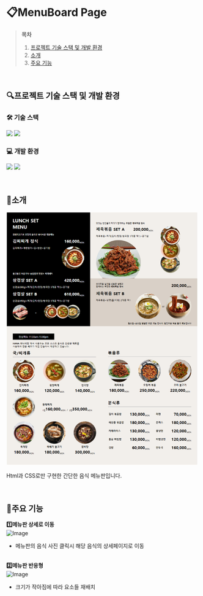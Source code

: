 # 📋MenuBoard Page

> **목차**
> 1. [프로젝트 기술 스택 및 개발 환경](#프로젝트-기술-스택-및-개발-환경)
> 2. [소개](#소개)
> 3. [주요 기능](#주요-기능)

</br>

## 🔍프로젝트 기술 스택 및 개발 환경
### 🛠️ 기술 스택
<img 
src="https://img.shields.io/badge/html5-%23E34F26.svg?&style=for-the-badge&logo=html5&logoColor=white" />
<img src="https://img.shields.io/badge/css3-%231572B6.svg?&style=for-the-badge&logo=css3&logoColor=white" />

### 💻 개발 환경
<img src="https://img.shields.io/badge/visual%20studio%20code-%23007ACC.svg?&style=for-the-badge&logo=visual%20studio%20code&logoColor=white" /> <img src="https://img.shields.io/badge/github-%23181717.svg?&style=for-the-badge&logo=github&logoColor=white" />


</br>


## 📝소개
<img src="./images/readimg/menuboard.png" alt="소개 이미지" width="500" />

Html과 CSS로만 구현한 간단한 음식 메뉴판입니다.

<br>

## 💎주요 기능<br>
**:one:메뉴판 상세로 이동**<br>
![Image](https://github.com/user-attachments/assets/f0ebd390-c8b6-4f8d-bd06-83567db4282c)<br>
- 메뉴판의 음식 사진 클릭시 해당 음식의 상세페이지로 이동
<br><br>

**:two:메뉴판 반응형**<br>
![Image](https://github.com/user-attachments/assets/965ba02b-d384-4bbb-a39b-aa65dbaf5883)<br>
- 크기가 작아짐에 따라 요소들 재배치<br>
